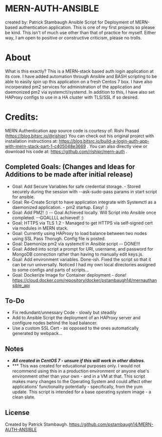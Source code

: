 # MERN-AUTH-ANSIBLE

created by: Patrick Stambaugh
Ansible Script for Deployment of MERN-based authentication application.
This is one of my first projects so please be kind.
This isn't of much use other than that of practice for myself. 
Either way, I am open to positive or constructive criticism, please no trolls.

# About

What is this exactly?  This is a MERN-stack based auth login application at its core.  I have added automation through Ansible and BASH scripting to be able to easily spin up this application on a fresh Centos 7 box.  I have also incorperated pm2 services for administration of the application and daemonized pm2 via systemctl/systemd.  In addition to this, I have also set HAProxy configs to use in a HA cluster with TLS/SSL if so desired.  

# Credits:

MERN Authentication app source code is courtesy of: Rishi Prasad (https://blog.bitsrc.io/@rishipr)
You can check out his original project with installation instructions at: https://blog.bitsrc.io/build-a-login-auth-app-with-mern-stack-part-1-c405048e3669 .
You can also directly view or download his code at: https://github.com/rishipr/mern-auth . 

## Completed Goals: (Changes and Ideas for Additions to be made after initial release)

- Goal: Add Secure Variables for safe credential storage. - Stored securely during the session with --ask-sudo-pass params in start script for ansible.
- Goal: Re-Create Script to have application integrate with Systemctl as a daemonized application. - pm2 startup.  Easy! :)
- Goal: Add PM2! :) -- Goal Achieved locally.  Will Script into Ansible once completed. --GOALLLL achieved! :)
- Goal: HTTPS via TLS 1.2 - Managed to get HTTPS via self-signed cert via modules in MERN stack.  
- Goal: Currently using HAProxy to load balance between two nodes using SSL Pass Thorugh.  Config file is posted.
- Goal: Daemonize pm2 via systemctl in Ansible script -- DONE!!!
- Goal: Added into script a prompt for URI, username, and password for MongoDB connection rather than having to manually edit keys.js.
- Goal: Add environment variables.  Done-ish.  Fixed the script so that it can be run universally.  Noticed I had my own local directories assigned to some configs and parts of scripts...
- Goal: Dockerize Image for Container deployment - done! https://cloud.docker.com/repository/docker/pstambaugh14/mernauthansible_api


## To-Do

- Fix redundant/unnessary Code - slowly but steadily
- Add to Ansible Script the deployment of an HAProxy server and configure nodes behind the load balancer.
- Use a custom SSL Cert - as opposed to the ones automatically generated by webpack...


## Notes

- ***All created in CentOS 7 - unsure if this will work in other distros.***
- *** This was created for educational purposes only.  I would not recommend using this in a production environment or anyone else's environment other than your own - and in a VM at that.  This script makes many changes to the Operating System and could affect other applications' functionality potentially - specifically, from the yum update.  This script is intended for a base operating system image - a clean slate.

## License

Created by Patrick Stambaugh. 
https://github.com/pstambaugh14/MERN-AUTH-ANSIBLE


